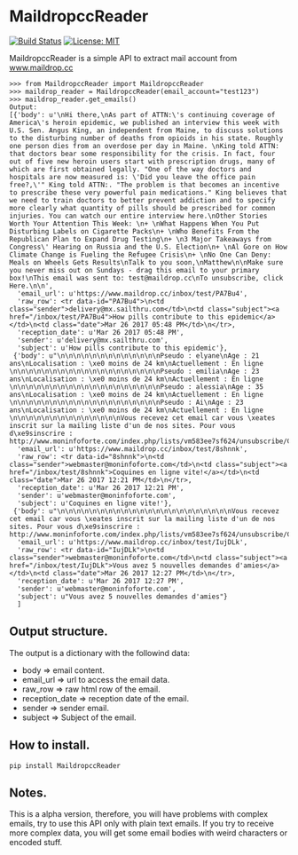 MaildropccReader
================
[![Build Status](https://travis-ci.org/rtorres90/maildropcc-reader.svg?branch=master)](https://travis-ci.org/rtorres90/maildropcc-reader)
[![License: MIT](https://img.shields.io/badge/License-MIT-yellow.svg)](https://opensource.org/licenses/MIT)

MaildropccReader is a simple API to extract mail account from www.maildrop.cc

```
>>> from MaildropccReader import MaildropccReader
>>> maildrop_reader = MaildropccReader(email_account="test123")
>>> maildrop_reader.get_emails()
Output:
[{'body': u'\nHi there,\nAs part of ATTN:\'s continuing coverage of America\'s heroin epidemic, we published an interview this week with U.S. Sen. Angus King, an independent from Maine, to discuss solutions to the disturbing number of deaths from opioids in his state. Roughly one person dies from an overdose per day in Maine. \nKing told ATTN: that doctors bear some responsibility for the crisis. In fact, four out of five new heroin users start with prescription drugs, many of which are first obtained legally. "One of the way doctors and hospitals are now measured is: \'Did you leave the office pain free?,\'" King told ATTN:. "The problem is that becomes an incentive to prescribe these very powerful pain medications." King believes that we need to train doctors to better prevent addiction and to specify more clearly what quantity of pills should be prescribed for common injuries. You can watch our entire interview here.\nOther Stories Worth Your Attention This Week: \n+ \nWhat Happens When You Put Disturbing Labels on Cigarette Packs\n+ \nWho Benefits From the Republican Plan to Expand Drug Testing\n+ \n3 Major Takeaways from Congress\' Hearing on Russia and the U.S. Election\n+ \nAl Gore on How Climate Change is Fueling the Refugee Crisis\n+ \nNo One Can Deny: Meals on Wheels Gets Results\nTalk to you soon,\nMatthew\n\nMake sure you never miss out on Sundays - drag this email to your primary box!\nThis email was sent to: test@maildrop.cc\nTo unsubscribe, click Here.\n\n',
  'email_url': u'https://www.maildrop.cc/inbox/test/PA7Bu4',
  'raw_row': <tr data-id="PA7Bu4">\n<td class="sender">delivery@mx.sailthru.com</td>\n<td class="subject"><a href="/inbox/test/PA7Bu4">How pills contribute to this epidemic</a></td>\n<td class="date">Mar 26 2017 05:48 PM</td>\n</tr>,
  'reception_date': u'Mar 26 2017 05:48 PM',
  'sender': u'delivery@mx.sailthru.com',
  'subject': u'How pills contribute to this epidemic'},
 {'body': u"\n\n\n\n\n\n\n\n\n\n\n\n\nPseudo : elyane\nAge : 21 ans\nLocalisation : \xe0 moins de 24 km\nActuellement : En ligne \n\n\n\n\n\n\n\n\n\n\n\n\n\n\n\n\n\n\nPseudo : emilia\nAge : 23 ans\nLocalisation : \xe0 moins de 24 km\nActuellement : En ligne \n\n\n\n\n\n\n\n\n\n\n\n\n\n\n\n\n\n\nPseudo : alessia\nAge : 35 ans\nLocalisation : \xe0 moins de 24 km\nActuellement : En ligne \n\n\n\n\n\n\n\n\n\n\n\n\n\n\n\n\n\n\nPseudo : Ai\nAge : 23 ans\nLocalisation : \xe0 moins de 24 km\nActuellement : En ligne \n\n\n\n\n\n\n\n\n\n\n\n\n\nVous recevez cet email car vous \xeates inscrit sur la mailing liste d'un de nos sites. Pour vous d\xe9sinscrire : http://www.moninfoforte.com/index.php/lists/vm583ee7sf624/unsubscribe/CcQk957VmVx6b/ep8406zg3a11e\n\n",
  'email_url': u'https://www.maildrop.cc/inbox/test/8shnnk',
  'raw_row': <tr data-id="8shnnk">\n<td class="sender">webmaster@moninfoforte.com</td>\n<td class="subject"><a href="/inbox/test/8shnnk">Coquines en ligne vite!</a></td>\n<td class="date">Mar 26 2017 12:21 PM</td>\n</tr>,
  'reception_date': u'Mar 26 2017 12:21 PM',
  'sender': u'webmaster@moninfoforte.com',
  'subject': u'Coquines en ligne vite!'},
 {'body': u"\n\n\n\n\n\n\n\n\n\n\n\n\n\n\n\n\n\n\n\n\n\nVous recevez cet email car vous \xeates inscrit sur la mailing liste d'un de nos sites. Pour vous d\xe9sinscrire : http://www.moninfoforte.com/index.php/lists/vm583ee7sf624/unsubscribe/CcQk957VmVx6b/fz81163e04f35\n\n",
  'email_url': u'https://www.maildrop.cc/inbox/test/IujDLk',
  'raw_row': <tr data-id="IujDLk">\n<td class="sender">webmaster@moninfoforte.com</td>\n<td class="subject"><a href="/inbox/test/IujDLk">Vous avez 5 nouvelles demandes d'amies</a></td>\n<td class="date">Mar 26 2017 12:27 PM</td>\n</tr>,
  'reception_date': u'Mar 26 2017 12:27 PM',
  'sender': u'webmaster@moninfoforte.com',
  'subject': u"Vous avez 5 nouvelles demandes d'amies"}
  ]
```

Output structure.
-----------------

The output is a dictionary with the followind data:

- body => email content.
- email_url => url to access the email data.
- raw_row => raw html row of the email.
- reception_date => reception date of the email.
- sender => sender email.
- subject => Subject of the email.


How to install.
---------------

```
pip install MaildropccReader
```

Notes.
------

This is a alpha version, therefore, you will have problems with complex emails, try to use this API only with plain text emails. If you try to receive more complex data, you will get some email bodies with weird characters or encoded stuff.
